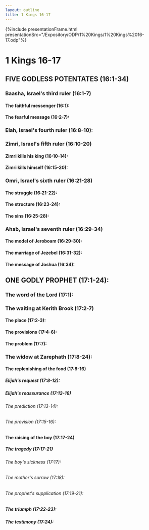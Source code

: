```yaml
---
layout: outline
title: 1 Kings 16-17
---
```

{%include presentationFrame.html presentationSrc="/Expository/ODP/1%20Kings/1%20Kings%2016-17.odp"%}

# 1 Kings 16-17 
## FIVE GODLESS POTENTATES (16:1-34) 
###  Baasha, Israel\'s third ruler (16:1-7) 
####  The faithful messenger (16:1): 
####  The fearful message (16:2-7): 
###  Elah, Israel\'s fourth ruler (16:8-10): 
###  Zimri, Israel\'s fifth ruler (16:10-20) 
####  Zimri kills his king (16:10-14): 
####  Zimri kills himself (16:15-20): 
###  Omri, Israel\'s sixth ruler (16:21-28) 
####  The struggle (16:21-22): 
####  The structure (16:23-24): 
####  The sins (16:25-28): 
###  Ahab, Israel\'s seventh ruler (16:29-34) 
####  The model of Jeroboam (16:29-30): 
####  The marriage of Jezebel (16:31-32): 
####  The message of Joshua (16:34): 
## ONE GODLY PROPHET (17:1-24): 
###  The word of the Lord (17:1): 
###  The waiting at Kerith Brook (17:2-7) 
####  The place (17:2-3): 
####  The provisions (17:4-6): 
####  The problem (17:7): 
###  The widow at Zarephath (17:8-24): 
####  The replenishing of the food (17:8-16) 
#####  Elijah\'s request (17:8-12): 
#####  Elijah\'s reassurance (17:13-16) 
######  The prediction (17:13-14): 
######  The provision (17:15-16): 
####  The raising of the boy (17:17-24) 
#####  The tragedy (17:17-21) 
######  The boy\'s sickness (17:17): 
######  The mother\'s sorrow (17:18): 
######  The prophet\'s supplication (17:19-21): 
#####  The triumph (17:22-23): 
#####  The testimony (17:24): 
